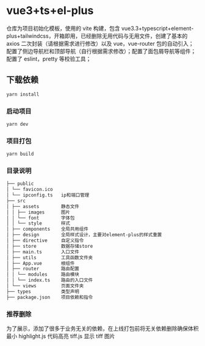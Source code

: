 # vue3+ts+el-plus

仓库为项目初始化模板，使用的 vite 构建，包含 vue3.3+typescript+element-plus+tailwindcss，开箱即用，已经删除无用代码与无用文件，创建了基本的 axios 二次封装（请根据需求进行修改）以及 vue，vue-router 包的自动引入；配置了侧边导航栏和顶部导航（自行根据需求修改）；配置了面包屑导航等组件；配置了 eslint，pretty 等校验工具；

## 下载依赖

```sh
yarn install
```

### 启动项目

```sh
yarn dev
```

### 项目打包

```sh
yarn build
```

### 目录说明

```sh
├── public
│ └── favicon.ico
│ └── ipconfig.ts   ip和端口管理
├── src
│ ├── assets        静态文件
│ │ ├── images      图片
│ │ └── font        字体包
│ │ └── style       样式
│ ├── components    全局共用组件
│ ├── design        全局样式设计，主要对element-plus的样式重置
│ ├── directive     自定义指令
│ ├── store         数据存储store
│ ├── main.ts       入口文件
│ ├── utils         工具函数文件夹
│ ├── App.vue       根组件
│ ├── router        路由配置
│ │ └── modules     路由模块
│ │ └── index.ts    路由的入口文件
│ └── views         页面文件夹
├── types           类型声明
├── package.json    项目依赖和指令

```

### 推荐删除

为了展示，添加了很多于业务无关的依赖，在上线打包前将无关依赖删除确保体积最小
highlight.js 代码高亮
tiff.js 显示 tiff 图片
